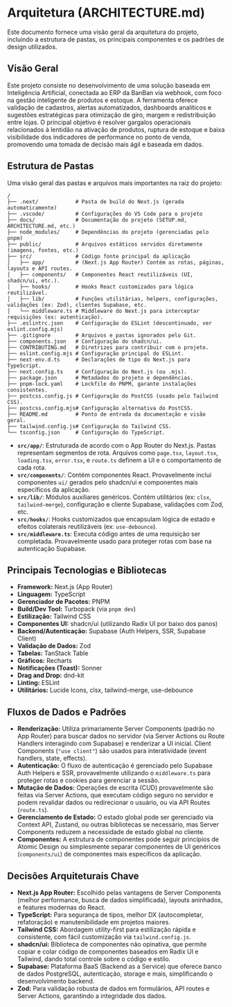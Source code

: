 # Arquitetura (ARCHITECTURE.md)

Este documento fornece uma visão geral da arquitetura do projeto, incluindo a estrutura de pastas, os principais componentes e os padrões de design utilizados.

## Visão Geral

Este projeto consiste no desenvolvimento de uma solução baseada em Inteligência Artificial, conectada ao ERP da BanBan via webhook, com foco na gestão inteligente de produtos e estoque. A ferramenta oferece validação de cadastros, alertas automatizados, dashboards analíticos e sugestões estratégicas para otimização de giro, margem e redistribuição entre lojas.
O principal objetivo é resolver gargalos operacionais relacionados à lentidão na ativação de produtos, ruptura de estoque e baixa visibilidade dos indicadores de performance no ponto de venda, promovendo uma tomada de decisão mais ágil e baseada em dados.

## Estrutura de Pastas

Uma visão geral das pastas e arquivos mais importantes na raiz do projeto:

```
/
├── .next/            # Pasta de build do Next.js (gerada automaticamente)
├── .vscode/          # Configurações do VS Code para o projeto
├── docs/             # Documentação do projeto (SETUP.md, ARCHITECTURE.md, etc.)
├── node_modules/     # Dependências do projeto (gerenciadas pelo pnpm)
├── public/           # Arquivos estáticos servidos diretamente (imagens, fontes, etc.)
├── src/              # Código fonte principal da aplicação
│   ├── app/          # (Next.js App Router) Contém as rotas, páginas, layouts e API routes.
│   ├── components/   # Componentes React reutilizáveis (UI, shadcn/ui, etc.).
│   ├── hooks/        # Hooks React customizados para lógica reutilizável.
│   ├── lib/          # Funções utilitárias, helpers, configurações, validações (ex: Zod), clientes Supabase, etc.
│   └── middleware.ts # Middleware do Next.js para interceptar requisições (ex: autenticação).
├── .eslintrc.json    # Configuração do ESLint (descontinuado, ver eslint.config.mjs)
├── .gitignore        # Arquivos e pastas ignorados pelo Git.
├── components.json   # Configuração do shadcn/ui.
├── CONTRIBUTING.md   # Diretrizes para contribuir com o projeto.
├── eslint.config.mjs # Configuração principal do ESLint.
├── next-env.d.ts     # Declarações de tipo do Next.js para TypeScript.
├── next.config.ts    # Configuração do Next.js (ou .mjs).
├── package.json      # Metadados do projeto e dependências.
├── pnpm-lock.yaml    # Lockfile do PNPM, garante instalações consistentes.
├── postcss.config.js # Configuração do PostCSS (usado pelo Tailwind CSS).
├── postcss.config.mjs# Configuração alternativa do PostCSS.
├── README.md         # Ponto de entrada da documentação e visão geral.
├── tailwind.config.js# Configuração do Tailwind CSS.
└── tsconfig.json     # Configuração do TypeScript.
```

*   **`src/app/`**: Estruturada de acordo com o App Router do Next.js. Pastas representam segmentos de rota. Arquivos como `page.tsx`, `layout.tsx`, `loading.tsx`, `error.tsx`, e `route.ts` definem a UI e o comportamento de cada rota.
*   **`src/components/`**: Contém componentes React. Provavelmente inclui componentes `ui/` gerados pelo shadcn/ui e componentes mais específicos da aplicação.
*   **`src/lib/`**: Módulos auxiliares genéricos. Contém utilitários (ex: `clsx`, `tailwind-merge`), configuração e cliente Supabase, validações com Zod, etc.
*   **`src/hooks/`**: Hooks customizados que encapsulam lógica de estado e efeitos colaterais reutilizáveis (ex: `use-debounce`).
*   **`src/middleware.ts`**: Executa código antes de uma requisição ser completada. Provavelmente usado para proteger rotas com base na autenticação Supabase.

## Principais Tecnologias e Bibliotecas

*   **Framework:** Next.js (App Router)
*   **Linguagem:** TypeScript
*   **Gerenciador de Pacotes:** PNPM
*   **Build/Dev Tool:** Turbopack (via `pnpm dev`)
*   **Estilização:** Tailwind CSS
*   **Componentes UI:** shadcn/ui (utilizando Radix UI por baixo dos panos)
*   **Backend/Autenticação:** Supabase (Auth Helpers, SSR, Supabase Client)
*   **Validação de Dados:** Zod
*   **Tabelas:** TanStack Table
*   **Gráficos:** Recharts
*   **Notificações (Toast):** Sonner
*   **Drag and Drop:** dnd-kit
*   **Linting:** ESLint
*   **Utilitários:** Lucide Icons, clsx, tailwind-merge, use-debounce

## Fluxos de Dados e Padrões

*   **Renderização:** Utiliza primariamente Server Components (padrão no App Router) para buscar dados no servidor (via Server Actions ou Route Handlers interagindo com Supabase) e renderizar a UI inicial. Client Components (`"use client"`) são usados para interatividade (event handlers, state, effects).
*   **Autenticação:** O fluxo de autenticação é gerenciado pelo Supabase Auth Helpers e SSR, provavelmente utilizando o `middleware.ts` para proteger rotas e cookies para gerenciar a sessão.
*   **Mutação de Dados:** Operações de escrita (CUD) provavelmente são feitas via Server Actions, que executam código seguro no servidor e podem revalidar dados ou redirecionar o usuário, ou via API Routes (`route.ts`).
*   **Gerenciamento de Estado:** O estado global pode ser gerenciado via Context API, Zustand, ou outras bibliotecas se necessário, mas Server Components reduzem a necessidade de estado global no cliente.
*   **Componentes:** A estrutura de componentes pode seguir princípios de Atomic Design ou simplesmente separar componentes de UI genéricos (`components/ui`) de componentes mais específicos da aplicação.

## Decisões Arquiteturais Chave

*   **Next.js App Router:** Escolhido pelas vantagens de Server Components (melhor performance, busca de dados simplificada), layouts aninhados, e features modernas do React.
*   **TypeScript:** Para segurança de tipos, melhor DX (autocompletar, refatoração) e manutenibilidade em projetos maiores.
*   **Tailwind CSS:** Abordagem utility-first para estilização rápida e consistente, com fácil customização via `tailwind.config.js`.
*   **shadcn/ui:** Biblioteca de componentes não opinativa, que permite copiar e colar código de componentes baseados em Radix UI e Tailwind, dando total controle sobre o código e estilo.
*   **Supabase:** Plataforma BaaS (Backend as a Service) que oferece banco de dados PostgreSQL, autenticação, storage e mais, simplificando o desenvolvimento backend.
*   **Zod:** Para validação robusta de dados em formulários, API routes e Server Actions, garantindo a integridade dos dados.